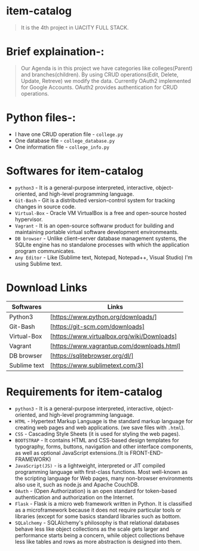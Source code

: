 # item-catalog
> It is the 4th project in UACITY FULL STACK.
# Brief explaination-:
> Our Agenda is in this project we have categories like colleges(Parent) and branches(children). By using CRUD operations(Edit, Delete, Update, Retreve) we modify the data. Currently OAuth2 implemented for Google Accounts. OAuth2 provides authentication for CRUD operations. 
# Python files-:
 - I have one CRUD operation file - `college.py`
 - One database file - `college_database.py`
 - One information file - `college_info.py` 
# Softwares for item-catalog
 - `python3` - It is a general-purpose interpreted, interactive, object-oriented, and high-level programming language.
 - `Git-Bash` - Git is a distributed version-control system for tracking changes in source code.
 - `Virtual-Box` - Oracle VM VirtualBox is a free and open-source hosted hypervisor.
 - `Vagrant` - It is an open-source softwarw product for building and maintaining portable virtual software development environmeants.
 - `DB browser` - Unlike client–server database management systems, the SQLite engine has no standalone processes with which the application program communicates. 
 - `Any Editor` - Like (Sublime text, Notepad, Notepad++, Visual Studio) I'm using Sublime text.
# Download Links

 | Softwares | Links |
 | ------------ | ----- |
 | Python3 | [https://www.python.org/downloads/] |
 | Git-Bash | [https://git-scm.com/downloads] |
 | Virtual-Box | [https://www.virtualbox.org/wiki/Downloads] |
 | Vagrant | [https://www.vagrantup.com/downloads.html] |
 | DB browser | [https://sqlitebrowser.org/dl/] |
 | Sublime text | [https://www.sublimetext.com/3] |
# Requirements for item-catalog
 - `python3` - It is a general-purpose interpreted, interactive, object-oriented, and high-level programming language.
 - `HTML` - Hypertext Markup Language is the standard markup language for creating web pages and web applications. (we save files with `.html`).
 - `CSS` - Cascading Style Sheets (it is used for styling the web pages).
 - `BOOTSTRAP` - It contains HTML and CSS-based design templates for typography, forms, buttons, navigation and other interface components, as well as optional JavaScript extensions.(It is FRONT-END-FRAMEWORK)
 - `JavaScript(JS)` - is a lightweight, interpreted or JIT compiled programming language with first-class functions. Most well-known as the scripting language for Web pages, many non-browser environments also use it, such as node.js and Apache CouchDB.
 - `OAuth` - (Open Authorization) is an open standard for token-based authentication and authorization on the Internet.
 - `Flask` - Flask is a micro web framework written in Python. It is classified as a microframework because it does not require particular tools or libraries (except for some basics standard libraries such as bottom.
 - `SQLalchemy` -  SQLAlchemy's philosophy is that relational databases behave less like object collections as the scale gets larger and performance starts being a concern, while object collections behave less like tables and rows as more abstraction is designed into them. 
